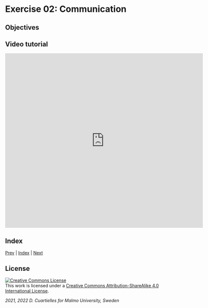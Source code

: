 
# Exercise 02: Communication

## Objectives

## Video tutorial

<iframe src="https://player.vimeo.com/video/525794655?h=fff4e18602" width="640" height="564" frameborder="0" allow="autoplay; fullscreen" allowfullscreen></iframe>

## Index

[Prev](../01-The_kit/01-The_kit.md) |  [Index](../course_index.md) |  [Next](../03-Introduction_to_prototyping/03-Introduction_to_prototyping.md)

## License

<a rel="license" href="http://creativecommons.org/licenses/by-sa/4.0/"><img alt="Creative Commons License" style="border-width:0" src="https://i.creativecommons.org/l/by-sa/4.0/80x15.png" /></a><br />This work is licensed under a <a rel="license" href="http://creativecommons.org/licenses/by-sa/4.0/">Creative Commons Attribution-ShareAlike 4.0 International License</a>.

*2021, 2022 D. Cuartielles for Malmo University, Sweden*

